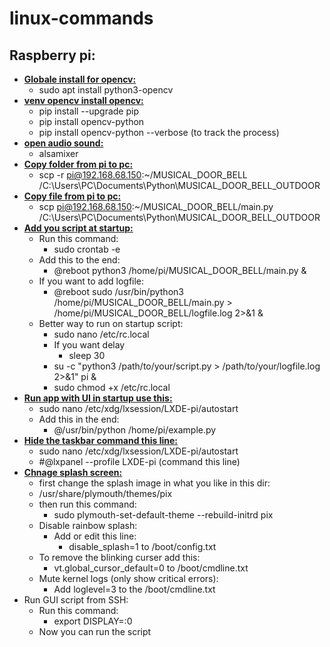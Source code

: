 # linux-commands

## Raspberry pi:

- **<ins>Globale install for opencv:</ins>**
  - sudo apt install python3-opencv
- <ins>**venv opencv install opencv:**</ins>
  - pip install --upgrade pip
  - pip install opencv-python
  - pip install opencv-python --verbose (to track the process)
- **<ins>open audio sound:</ins>**
  - alsamixer
- **<ins>Copy folder from pi to pc:</ins>**
  - scp -r pi@192.168.68.150:~/MUSICAL_DOOR_BELL /C:\Users\PC\Documents\Python\MUSICAL_DOOR_BELL_OUTDOOR
- **<ins>Copy file from pi to pc:</ins>**
  - scp pi@192.168.68.150:~/MUSICAL_DOOR_BELL/main.py /C:\Users\PC\Documents\Python\MUSICAL_DOOR_BELL_OUTDOOR
- **<ins>Add you script at startup:</ins>**
  - Run this command:
    - sudo crontab -e
  - Add this to the end:
    - @reboot python3 /home/pi/MUSICAL_DOOR_BELL/main.py &
  - If you want to add logfile:
    - @reboot sudo /usr/bin/python3 /home/pi/MUSICAL_DOOR_BELL/main.py > /home/pi/MUSICAL_DOOR_BELL/logfile.log 2>&1 &
  - Better way to run on startup script:
    - sudo nano /etc/rc.local
    - If you want delay
      - sleep 30
    - su -c "python3 /path/to/your/script.py > /path/to/your/logfile.log 2>&1" pi &
    - sudo chmod +x /etc/rc.local
- **<ins>Run app with UI in startup use this:</ins>**
  - sudo nano /etc/xdg/lxsession/LXDE-pi/autostart
  - Add this in the end:
    - @/usr/bin/python /home/pi/example.py
- **<ins>Hide the taskbar command this line:</ins>**
  - sudo nano /etc/xdg/lxsession/LXDE-pi/autostart
  - #@lxpanel --profile LXDE-pi (command this line)
- **<ins>Chnage splash screen:</ins>**
  - first change the splash image in what you like in this dir:
  - /usr/share/plymouth/themes/pix
  - then run this command:
    - sudo plymouth-set-default-theme --rebuild-initrd pix
  - Disable rainbow splash:
    - Add or edit this line:
      - disable_splash=1 to /boot/config.txt
  - To remove the blinking curser add this:
    - vt.global_cursor_default=0 to /boot/cmdline.txt
  - Mute kernel logs (only show critical errors):
    - Add loglevel=3 to the /boot/cmdline.txt
- Run GUI script from SSH:
  - Run this command:
    - export DISPLAY=:0
  - Now you can run the script
